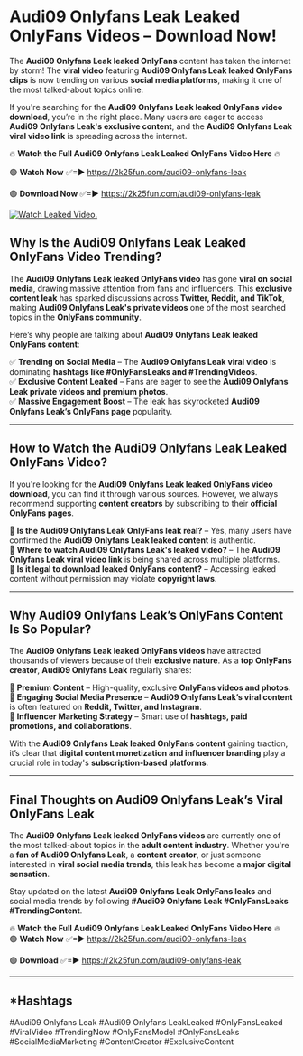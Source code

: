 # Audi09 Onlyfans Leak Leaked OnlyFans Videos – Download Now!

The **Audi09 Onlyfans Leak leaked OnlyFans** content has taken the internet by storm! The **viral video** featuring **Audi09 Onlyfans Leak leaked OnlyFans clips** is now trending on various **social media platforms**, making it one of the most talked-about topics online.  

If you're searching for the **Audi09 Onlyfans Leak leaked OnlyFans video download**, you’re in the right place. Many users are eager to access **Audi09 Onlyfans Leak's exclusive content**, and the **Audi09 Onlyfans Leak viral video link** is spreading across the internet.  

🔥 **Watch the Full Audi09 Onlyfans Leak Leaked OnlyFans Video Here** 🔥  

🟢 **Watch Now** ✅=► https://2k25fun.com/audi09-onlyfans-leak

🟢 **Download Now** ✅=► https://2k25fun.com/audi09-onlyfans-leak

[![Watch Leaked Video.](https://miro.medium.com/v2/resize:fit:828/format:webp/1*cilzJN44JGOrTw9NJCrNHA.gif "Watch Leaked Video")](https://2k25fun.com/audi09-onlyfans-leak)

## **Why Is the Audi09 Onlyfans Leak Leaked OnlyFans Video Trending?**  

The **Audi09 Onlyfans Leak leaked OnlyFans video** has gone **viral on social media**, drawing massive attention from fans and influencers. This **exclusive content leak** has sparked discussions across **Twitter, Reddit, and TikTok**, making **Audi09 Onlyfans Leak's private videos** one of the most searched topics in the **OnlyFans community**.  

Here’s why people are talking about **Audi09 Onlyfans Leak leaked OnlyFans content**:  

✅ **Trending on Social Media** – The **Audi09 Onlyfans Leak viral video** is dominating **hashtags like #OnlyFansLeaks and #TrendingVideos**.  
✅ **Exclusive Content Leaked** – Fans are eager to see the **Audi09 Onlyfans Leak private videos and premium photos**.  
✅ **Massive Engagement Boost** – The leak has skyrocketed **Audi09 Onlyfans Leak’s OnlyFans page** popularity.  

---

## **How to Watch the Audi09 Onlyfans Leak Leaked OnlyFans Video?**  

If you're looking for the **Audi09 Onlyfans Leak leaked OnlyFans video download**, you can find it through various sources. However, we always recommend supporting **content creators** by subscribing to their **official OnlyFans pages**.  

🔹 **Is the Audi09 Onlyfans Leak OnlyFans leak real?** – Yes, many users have confirmed the **Audi09 Onlyfans Leak leaked content** is authentic.  
🔹 **Where to watch Audi09 Onlyfans Leak's leaked video?** – The **Audi09 Onlyfans Leak viral video link** is being shared across multiple platforms.  
🔹 **Is it legal to download leaked OnlyFans content?** – Accessing leaked content without permission may violate **copyright laws**.  

---

## **Why Audi09 Onlyfans Leak’s OnlyFans Content Is So Popular?**  

The **Audi09 Onlyfans Leak leaked OnlyFans videos** have attracted thousands of viewers because of their **exclusive nature**. As a **top OnlyFans creator**, **Audi09 Onlyfans Leak** regularly shares:  

📌 **Premium Content** – High-quality, exclusive **OnlyFans videos and photos**.  
📌 **Engaging Social Media Presence** – **Audi09 Onlyfans Leak’s viral content** is often featured on **Reddit, Twitter, and Instagram**.  
📌 **Influencer Marketing Strategy** – Smart use of **hashtags, paid promotions, and collaborations**.  

With the **Audi09 Onlyfans Leak leaked OnlyFans content** gaining traction, it’s clear that **digital content monetization and influencer branding** play a crucial role in today's **subscription-based platforms**.  

---

## **Final Thoughts on Audi09 Onlyfans Leak’s Viral OnlyFans Leak**  

The **Audi09 Onlyfans Leak leaked OnlyFans videos** are currently one of the most talked-about topics in the **adult content industry**. Whether you're a **fan of Audi09 Onlyfans Leak**, a **content creator**, or just someone interested in **viral social media trends**, this leak has become a **major digital sensation**.  

Stay updated on the latest **Audi09 Onlyfans Leak OnlyFans leaks** and social media trends by following **#Audi09 Onlyfans Leak #OnlyFansLeaks #TrendingContent**.  

🔥 **Watch the Full Audi09 Onlyfans Leak Leaked OnlyFans Video Here** 🔥  
🟢 **Watch Now** ✅=► https://2k25fun.com/audi09-onlyfans-leak

🟢 **Download** ✅=► https://2k25fun.com/audi09-onlyfans-leak

---

## *Hashtags
#Audi09 Onlyfans Leak #Audi09 Onlyfans LeakLeaked #OnlyFansLeaked #ViralVideo #TrendingNow #OnlyFansModel #OnlyFansLeaks #SocialMediaMarketing #ContentCreator #ExclusiveContent  